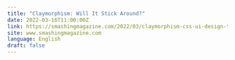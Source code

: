 ```yaml
---
title: "Claymorphism: Will It Stick Around?"
date: 2022-03-16T11:00:00Z
link: https://smashingmagazine.com/2022/03/claymorphism-css-ui-design-trend/?utm_medium=RSS&utm_source=news.12bit.vn
site: www.smashingmagazine.com
language: English
draft: false
---
```

